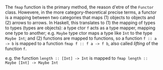 

The `fmap` function is the primary method, the reason d'etre of the `Functor` class. Howevere, in the more category-theoretical precise terms, a functor is a mapping between two categories that maps (1) objects to objects and (2) arrows to arrows. In Haskell, this translates to (1) the mapping of types to types (types are objects): a type ctor `f` acts as a type mapper, mapping one type to another; e.g. `Maybe` type ctor maps a type like `Int` to the type `Maybe Int`; and (2) functions are mapped to functions, so a function `f :: a -> b` is mapped to a function `fmap f :: f a -> f b`, also called *lifting* of the function `f`.

e.g. the function `length :: [Int] -> Int` is mapped to 
`fmap length :: Maybe [Int] -> Maybe Int`
